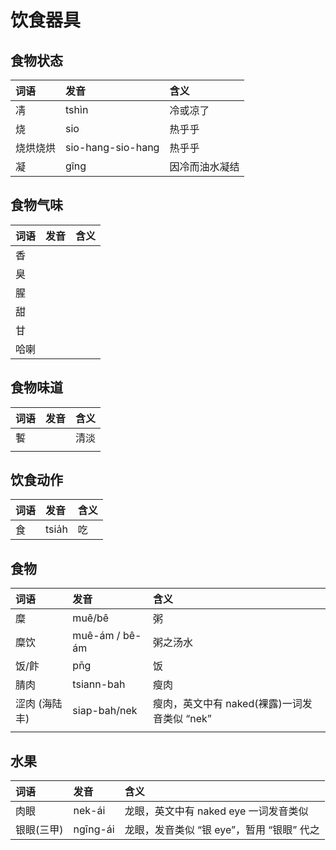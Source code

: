 # 饮食器具

## 食物状态

| 词语 | 发音 | 含义 |
| :--- | :--- | :--- |
| 凊 | tshìn | 冷或凉了 |
| 烧 | sio | 热乎乎 |
| 烧烘烧烘 | sio-hang-sio-hang | 热乎乎 |
| 凝 | gîng | 因冷而油水凝结 |

## 食物气味

| 词语 | 发音 | 含义 |
| :--- | :--- | :--- |
| 香 |  |  |
| 臭 |  |  |
| 腥 |  |  |
| 甜 |  |  |
| 甘 |  |  |
| 哈喇 |  |  |

## 食物味道

| 词语 | 发音 | 含义 |
| :--- | :--- | :--- |
| 䭕 |  | 清淡 |
|  |  |  |

## 饮食动作

| 词语 | 发音 | 含义 |
| :--- | :--- | :--- |
| 食 | tsia̍h | 吃 |

## 食物

| 词语 | 发音 | 含义 |
| :--- | :--- | :--- |
| 糜 | muê/bê | 粥 |
| 糜饮 | muê-ám / bê-ám | 粥之汤水 |
| 饭/飰 | pn̄g | 饭 |
| 腈肉 | tsiann-bah | 瘦肉 |
| 涩肉 \(海陆丰\) | siap-bah/nek | 瘦肉，英文中有 naked\(裸露\)一词发音类似 “nek” |
|  |  |  |

## 水果

| 词语 | 发音 | 含义 |
| :--- | :--- | :--- |
| 肉眼 | nek-ái | 龙眼，英文中有 naked eye 一词发音类似 |
| 银眼\(三甲\) | ngīng-ái | 龙眼，发音类似 “银 eye”，暂用 “银眼” 代之 |

